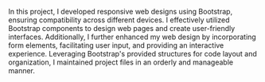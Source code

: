 
In this project, I developed responsive web designs using Bootstrap, ensuring compatibility across different devices. 
I effectively utilized Bootstrap components to design web pages and create user-friendly interfaces. Additionally, 
I further enhanced my web design by incorporating form elements, facilitating user input, and providing an interactive experience. 
Leveraging Bootstrap's provided structures for code layout and organization, I maintained project files in an orderly and manageable manner.
